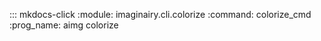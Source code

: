 ::: mkdocs-click
    :module: imaginairy.cli.colorize
    :command: colorize_cmd
    :prog_name: aimg colorize